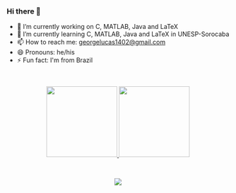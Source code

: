 ### Hi there 👋
- 🔭 I’m currently working on C, MATLAB, Java and LaTeX
- 🌱 I’m currently learning C, MATLAB, Java and LaTeX in UNESP-Sorocaba
- 📫 How to reach me: georgelucas1402@gmail.com
- 😄 Pronouns: he/his
- ⚡ Fun fact: I'm from Brazil

<div style="display: inline_block"><br>
  <p align="center">
    <a href="https://github.com/George-Lucas-Lazarim">
    <img height="160em" src="https://github-readme-stats.vercel.app/api/top-langs/?username=George-Lucas-Lazarim&layout=compact&langs_count=16&theme=dark"/>
    <img height="160em" src="https://github-readme-stats.vercel.app/api?username=George-Lucas-Lazarim&show_icons=true&theme=dark&include_all_commits=true&count_private=true"/>
  </p>
</div>
<div style="display: inline_block"><br>
  <p align="center">
  <a href="https://skillicons.dev">
    <img src="https://skillicons.dev/icons?i=git,java,latex,c,matlab,anaconda," />
  </a>
</p>
</div>

